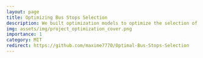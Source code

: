 ```yaml
---
layout: page
title: Optimizing Bus Stops Selection
description: We built optimization models to optimize the selection of bus stops for the MBTA (Massachusetts Bay Transportation Authority) by balancing profit maximization and efficiency of the bus network.
img: assets/img/project_optimization_cover.png
importance: 1
category: MIT
redirect: https://github.com/maxime7770/Optimal-Bus-Stops-Selection
---
```

